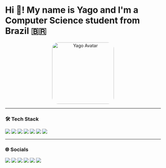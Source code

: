 # Hi 👋! My name is Yago and I'm a Computer Science student from Brazil 🇧🇷

<p align="center">
  <img src="/mnt/data/823fac7d-2f3b-447d-83f4-4106226cc0db.png" width="200" style="border-radius: 20px" alt="Yago Avatar">
</p>

---

### 🛠️ Tech Stack

<p align="left">
  <img src="https://img.shields.io/badge/JavaScript-F7DF1E?style=for-the-badge&logo=javascript&logoColor=black"/>
  <img src="https://img.shields.io/badge/TypeScript-3178C6?style=for-the-badge&logo=typescript&logoColor=white"/>
  <img src="https://img.shields.io/badge/React-61DAFB?style=for-the-badge&logo=react&logoColor=black"/>
  <img src="https://img.shields.io/badge/HTML5-E34F26?style=for-the-badge&logo=html5&logoColor=white"/>
  <img src="https://img.shields.io/badge/CSS3-1572B6?style=for-the-badge&logo=css3&logoColor=white"/>
  <img src="https://img.shields.io/badge/Python-3776AB?style=for-the-badge&logo=python&logoColor=white"/>
  <img src="https://img.shields.io/badge/C%23-512BD4?style=for-the-badge&logo=csharp&logoColor=white"/>
</p>

---

### 🌐 Socials

<p align="left">
  <a href="https://youtube.com" target="_blank"><img src="https://img.shields.io/badge/YOUTUBE-FF0000?style=for-the-badge&logo=youtube&logoColor=white" /></a>
  <a href="https://instagram.com" target="_blank"><img src="https://img.shields.io/badge/INSTAGRAM-E4405F?style=for-the-badge&logo=instagram&logoColor=white" /></a>
  <a href="https://twitch.tv" target="_blank"><img src="https://img.shields.io/badge/TWITCH-9146FF?style=for-the-badge&logo=twitch&logoColor=white" /></a>
  <a href="https://discord.com" target="_blank"><img src="https://img.shields.io/badge/DISCORD-5865F2?style=for-the-badge&logo=discord&logoColor=white" /></a>
  <a href="mailto:seuemail@gmail.com"><img src="https://img.shields.io/badge/GMAIL-EA4335?style=for-the-badge&logo=gmail&logoColor=white" /></a>
  <a href="https://linkedin.com/in/seulinkedin" target="_blank"><img src="https://img.shields.io/badge/LINKEDIN-0A66C2?style=for-the-badge&logo=linkedin&logoColor=white" /></a>
</p>
